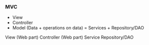 ### MVC

- View
- Controller
- Model (Data + operations on data) = Services + Repository/DAO

View (Web part)
Controller (Web part)
Service
Repository/DAO
